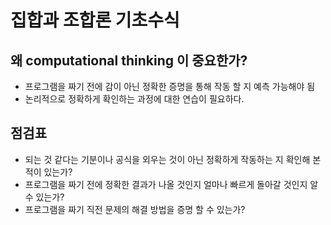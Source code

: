 # 집합과 조합론 기초수식

## 왜 computational thinking 이 중요한가?
- 프로그램을 짜기 전에 감이 아닌 정확한 증명을 통해 작동 할 지 예측 가능해야 됨
- 논리적으로 정확하게 확인하는 과정에 대한 연습이 필요하다.

## 점검표
- 되는 것 같다는 기분이나 공식을 외우는 것이 아닌 정확하게 작동하는 지 확인해 본 적이 있는가?
- 프로그램을 짜기 전에 정확한 결과가 나올 것인지 얼마나 빠르게 돌아갈 것인지 알 수 있는가?
- 프로그램을 짜기 직전 문제의 해결 방법을 증명 할 수 있는가?